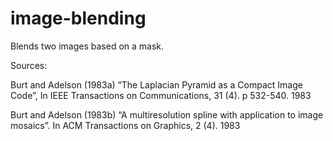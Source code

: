 # image-blending
Blends two images based on a mask.

Sources:

Burt and Adelson (1983a) “The Laplacian Pyramid as a Compact Image Code”, In IEEE Transactions on Communications, 31 (4). p 532-540. 1983

Burt and Adelson (1983b) “A multiresolution spline with application to image mosaics”. In ACM Transactions on Graphics, 2 (4). 1983
